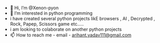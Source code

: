 - 👋 Hi, I’m @Xenon-pyon
- 👀 I’m interested in python programming
- i have created several python projects likE browsers , AI , Decrypted , Rock, Papep, Scissors game etc.....
- i am looking to colaborate on another python projects
- 📫 How to reach me - email - arihant.yadav111@gmail.com
